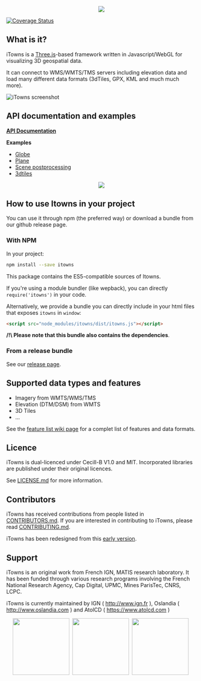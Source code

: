 
<p align="center">
<img src="https://raw.githubusercontent.com/iTowns/itowns.github.io/master/images/itowns_logo_300x134.png" />
</p>

[![Coverage Status](https://coveralls.io/repos/github/iTowns/itowns/badge.svg?branch=master)](https://coveralls.io/github/iTowns/itowns?branch=master)

## What is it?

iTowns is a [Three.js](https://threejs.org/)-based framework written in Javascript/WebGL for visualizing 3D geospatial data.

It can connect to WMS/WMTS/TMS servers including elevation data and load many different data formats (3dTiles, GPX, KML and much much more).

![iTowns screenshot](https://raw.githubusercontent.com/iTowns/itowns.github.io/master/images/itownsReleaseXS.jpg)

## API documentation and examples

**[API Documentation](http://www.itowns-project.org/itowns/API_Doc/)**


**Examples**

- [Globe](http://www.itowns-project.org/itowns/examples/globe.html)
- [Plane](http://www.itowns-project.org/itowns/examples/planar.html)
- [Scene postprocessing](http://www.itowns-project.org/itowns/examples/postprocessing.html)
- [3dtiles](http://www.itowns-project.org/itowns/examples/3dtiles.html)

<p align="center">
<a href="http://www.itowns-project.org/itowns/examples/index.html"><img src="http://www.itowns-project.org/images/montage.jpg" /></a>
</p>

## How to use Itowns in your project

You can use it through npm (the preferred way) or download a bundle from our github release page.

### With NPM

In your project:

```bash
npm install --save itowns
```
This package contains the ES5-compatible sources of Itowns.

If you're using a module bundler (like wepback), you can directly `require('itowns')` in your code.

Alternatively, we provide a bundle you can directly include in your html files that exposes `itowns` in  `window`:
```html
<script src="node_modules/itowns/dist/itowns.js"></script>
```

**/!\ Please note that this bundle also contains the dependencies**.

### From a release bundle

See our [release page](https://github.com/iTowns/itowns/releases).


## Supported data types and features

- Imagery from WMTS/WMS/TMS
- Elevation (DTM/DSM) from WMTS
- 3D Tiles
- ...

See the [feature list wiki page](https://github.com/iTowns/itowns/wiki/Supported-Features) for a complet list of features and data formats.

## Licence

iTowns is dual-licenced under Cecill-B V1.0 and MIT.
Incorporated libraries are published under their original licences.

See [LICENSE.md](LICENSE.md) for more information.

## Contributors

iTowns has received contributions from people listed in [CONTRIBUTORS.md](CONTRIBUTORS.md).
If you are interested in contributing to iTowns, please read [CONTRIBUTING.md](CONTRIBUTING.md).

iTowns has been redesigned from this [early version](https://github.com/iTowns/itowns-legacy).

## Support

iTowns is an original work from French IGN, MATIS research laboratory.
It has been funded through various research programs involving the French National Research Agency, Cap Digital, UPMC, Mines ParisTec, CNRS, LCPC.

iTowns is currently maintained by IGN ( http://www.ign.fr ), Oslandia ( http://www.oslandia.com ) and AtolCD ( https://www.atolcd.com )

<p align="center">
<a href="http://www.ign.fr"><img src="https://raw.githubusercontent.com/iTowns/itowns.github.io/master/images/logo_ign.png" height="150" /></a>&nbsp;
<a href="http://www.oslandia.com"><img src="https://raw.githubusercontent.com/iTowns/itowns.github.io/master/images/logo_oslandia.png" height="150" /></a>&nbsp;
<a href="https://www.atolcd.com"><img src="https://raw.githubusercontent.com/iTowns/itowns.github.io/master/images/logo_atolcd.jpg" height="150" /></a>&nbsp;
</p>


